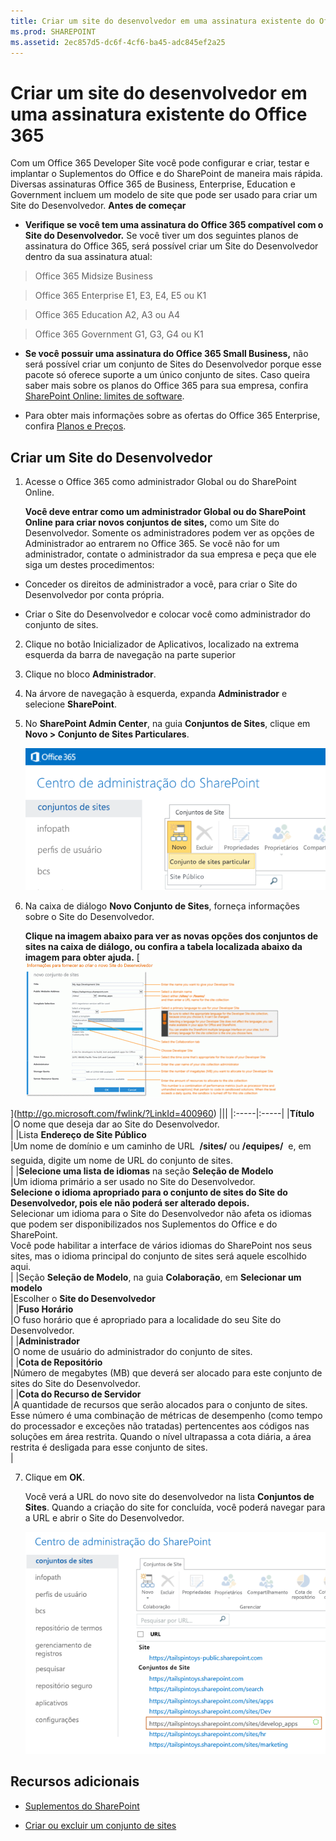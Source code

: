 ```yaml
---
title: Criar um site do desenvolvedor em uma assinatura existente do Office 365
ms.prod: SHAREPOINT
ms.assetid: 2ec857d5-dc6f-4cf6-ba45-adc845ef2a25
---
```



# Criar um site do desenvolvedor em uma assinatura existente do Office 365
Com um Office 365 Developer Site você pode configurar e criar, testar e implantar o Suplementos do Office e do SharePoint de maneira mais rápida. Diversas assinaturas Office 365 de Business, Enterprise, Education e Government incluem um modelo de site que pode ser usado para criar um Site do Desenvolvedor.
 **Antes de começar**
  
    
    


- **Verifique se você tem uma assinatura do Office 365 compatível com o Site do Desenvolvedor.** Se você tiver um dos seguintes planos de assinatura do Office 365, será possível criar um Site do Desenvolvedor dentro da sua assinatura atual:
    

  
    
    
> Office 365 Midsize Business
    
  

  
    
    
> Office 365 Enterprise E1, E3, E4, E5 ou K1
    
  

  
    
    
> Office 365 Education A2, A3 ou A4
    
  

  
    
    
> Office 365 Government G1, G3, G4 ou K1
    
  
- **Se você possuir uma assinatura do Office 365 Small Business,** não será possível criar um conjunto de Sites do Desenvolvedor porque esse pacote só oferece suporte a um único conjunto de sites. Caso queira saber mais sobre os planos do Office 365 para sua empresa, confira [SharePoint Online: limites de software](http://office.microsoft.com/pt-br/office365-sharepoint-online-enterprise-help/sharepoint-online-software-boundaries-and-limits-HA102694293.aspx).
    
  
- Para obter mais informações sobre as ofertas do Office 365 Enterprise, confira  [Planos e Preços](http://products.office.com/pt-br/business/office-365-enterprise-e1-business-software).
    
  

## Criar um Site do Desenvolvedor
<a name="bk_createdevsite"> </a>


1. Acesse o Office 365 como administrador Global ou do SharePoint Online.
    
    **Você deve entrar como um administrador Global ou do SharePoint Online para criar novos conjuntos de sites,** como um Site do Desenvolvedor. Somente os administradores podem ver as opções de Administrador ao entrarem no Office 365. Se você não for um administrador, contate o administrador da sua empresa e peça que ele siga um destes procedimentos:
    
  - Conceder os direitos de administrador a você, para criar o Site do Desenvolvedor por conta própria.
    
  
  - Criar o Site do Desenvolvedor e colocar você como administrador do conjunto de sites.
    
  
2. Clique no botão Inicializador de Aplicativos, localizado na extrema esquerda da barra de navegação na parte superior
    
  
3. Clique no bloco **Administrador**.
    
  
4. Na árvore de navegação à esquerda, expanda **Administrador** e selecione **SharePoint**.
    
  
5. No **SharePoint Admin Center**, na guia **Conjuntos de Sites**, clique em **Novo > Conjunto de Sites Particulares**.
    
     ![SharePoint Admin Center new site collection option](images/SPAdminCenter_newSiteCollection.png)
  

  

  
6. Na caixa de diálogo **Novo Conjunto de Sites**, forneça informações sobre o Site do Desenvolvedor.
    
    **Clique na imagem abaixo para ver as novas opções dos conjuntos de sites na caixa de diálogo, ou confira a tabela localizada abaixo da imagem para obter ajuda.**
     [![Click to zoom into new site collection options](images/SPAdminCenter_newSiteCollection_options_ZoomIt.gif)
  
    
    
](http://go.microsoft.com/fwlink/?LinkId=400960)
|||
|:-----|:-----|
|**Título** <br/> |O nome que deseja dar ao Site do Desenvolvedor.  <br/> |
|Lista **Endereço de Site Público** <br/> |Um nome de domínio e um caminho de URL  **/sites/** ou **/equipes/**  e, em seguida, digite um nome de URL do conjunto de sites. <br/> |
|**Selecione uma lista de idiomas** na seção **Seleção de Modelo** <br/> |Um idioma primário a ser usado no Site do Desenvolvedor.  <br/> **Selecione o idioma apropriado para o conjunto de sites do Site do Desenvolvedor, pois ele não poderá ser alterado depois.** <br/> Selecionar um idioma para o Site do Desenvolvedor não afeta os idiomas que podem ser disponibilizados nos Suplementos do Office e do SharePoint.  <br/> Você pode habilitar a interface de vários idiomas do SharePoint nos seus sites, mas o idioma principal do conjunto de sites será aquele escolhido aqui.  <br/> |
|Seção **Seleção de Modelo**, na guia **Colaboração**, em **Selecionar um modelo** <br/> |Escolher o **Site do Desenvolvedor** <br/> |
|**Fuso Horário** <br/> |O fuso horário que é apropriado para a localidade do seu Site do Desenvolvedor.  <br/> |
|**Administrador** <br/> |O nome de usuário do administrador do conjunto de sites.  <br/> |
|**Cota de Repositório** <br/> |Número de megabytes (MB) que deverá ser alocado para este conjunto de sites do Site do Desenvolvedor.  <br/> |
|**Cota do Recurso de Servidor** <br/> |A quantidade de recursos que serão alocados para o conjunto de sites.  <br/> Esse número é uma combinação de métricas de desempenho (como tempo do processador e exceções não tratadas) pertencentes aos códigos nas soluções em área restrita. Quando o nível ultrapassa a cota diária, a área restrita é desligada para esse conjunto de sites.  <br/> |
   
7. Clique em **OK**.
    
    Você verá a URL do novo site do desenvolvedor na lista **Conjuntos de Sites**. Quando a criação do site for concluída, você poderá navegar para a URL e abrir o Site do Desenvolvedor.
    
     ![New site collection provisioning](images/SPAdminCenter_newSiteCollection_provisioning.png)
  

  

  

## Recursos adicionais
<a name="bk_addresources"> </a>


-  [Suplementos do SharePoint](sharepoint-add-ins.md)
    
  
-  [Criar ou excluir um conjunto de sites](http://office.microsoft.com/pt-br/office365-sharepoint-online-enterprise-help/create-or-delete-a-site-collection-HA102772354.aspx?CTT=1)
    
  


